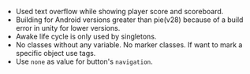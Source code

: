 * Used text overflow while showing player score and scoreboard.
* Building for Android versions greater than pie(v28) because of a build error in unity for lower versions.
* Awake life cycle is only used by singletons.
* No classes without any variable. No marker classes. If want to mark a specific object use tags.
* Use `none` as value for button's `navigation`.